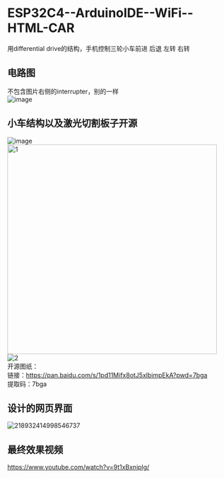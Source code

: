 # ESP32C4--ArduinoIDE--WiFi--HTML-CAR
用differential drive的结构，手机控制三轮小车前进 后退 左转 右转  

## 电路图  
不包含图片右侧的interrupter，别的一样  
![image](https://github.com/wenxiwei00/ESP32C4--ArduinoIDE--WiFi--HTML-CAR/assets/114196821/c1832a50-46cc-43e0-a34c-a6bd441b7704)

## 小车结构以及激光切割板子开源
![image](https://github.com/wenxiwei00/ESP32C4--ArduinoIDE--WiFi--HTML-CAR/assets/114196821/58bc3eb9-1518-4795-b9d6-134c8f151f8a)  
<img width="474" alt="1" src="https://github.com/wenxiwei00/ESP32C4--ArduinoIDE--WiFi--HTML-CAR/assets/114196821/d372541a-1d5a-4c95-9e5d-0f4954f7b20e">  
![2](https://github.com/wenxiwei00/ESP32C4--ArduinoIDE--WiFi--HTML-CAR/assets/114196821/4c0a8195-38f3-4bef-9ecf-32ebe98fd6de)  
开源图纸：  
链接：https://pan.baidu.com/s/1pd11Mifx8otJ5xlbimpEkA?pwd=7bga   
提取码：7bga

## 设计的网页界面  
![218932414998546737](https://github.com/wenxiwei00/ESP32C4--ArduinoIDE--WiFi--HTML-CAR/assets/114196821/89571976-b81b-4edb-b8e9-241ddf10c0cf)

## 最终效果视频  
https://www.youtube.com/watch?v=9t1xBxnjplg/



